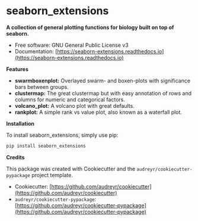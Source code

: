 seaborn_extensions
==================

**A collection of general plotting functions for biology built on top of seaborn.**

* Free software: GNU General Public License v3
* Documentation: [https://seaborn-extensions.readthedocs.io](https://seaborn-extensions.readthedocs.io)

**Features**

* **swarmboxenplot:** Overlayed swarm- and boxen-plots with significance bars between groups.
* **clustermap:** The great clustermap but with easy annotation of rows and columns for numeric and categorical factors.
* **volcano_plot:** A volcano plot with great defaults.
* **rankplot:** A simple rank vs value plot, also known as a waterfall plot.

**Installation**

To install seaborn_extensions, simply use pip:

```bash
pip install seaborn_extensions
```

**Credits**

This package was created with Cookiecutter and the `audreyr/cookiecutter-pypackage` project template.

* Cookiecutter: [https://github.com/audreyr/cookiecutter](https://github.com/audreyr/cookiecutter)
* `audreyr/cookiecutter-pypackage`: [https://github.com/audreyr/cookiecutter-pypackage](https://github.com/audreyr/cookiecutter-pypackage)
